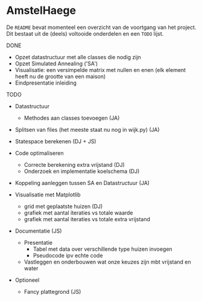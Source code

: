 # AmstelHaege

De ``README`` bevat momenteel een overzicht van de voortgang van het project. 
Dit bestaat uit de (deels) voltooide onderdelen en een ``TODO`` lijst.

DONE

- Opzet datastructuur met alle classes die nodig zijn
- Opzet Simulated Annealing ('SA')
- Visualisatie: een versimpelde matrix met nullen en enen (elk element heeft nu de grootte van een maison)
- Eindpresentatie inleiding

TODO

- Datastructuur
  - Methodes aan classes toevoegen (JA)
- Splitsen van files (het meeste staat nu nog in wijk.py) (JA)
- Statespace berekenen (DJ + JS)
- Code optimaliseren
  - Correcte berekening extra vrijstand (DJ)
  - Onderzoek en implementatie koelschema (DJ)
- Koppeling aanleggen tussen SA en Datastructuur (JA)
- Visualisatie met Matplotlib
  - grid met geplaatste huizen (DJ)
  - grafiek met aantal iteraties vs totale waarde
  - grafiek met aantal iteraties vs totale extra vrijstand
- Documentatie (JS)
  - Presentatie
    - Tabel met data over verschillende type huizen invoegen
    - Pseudocode ipv echte code
  - Vastleggen en onderbouwen wat onze keuzes zijn mbt vrijstand en water
  
- Optioneel
  - Fancy plattegrond (JS)
  
